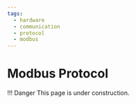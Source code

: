 ```yaml
---
tags:
  - hardware
  - communication
  - protocol
  - modbus
---
```


# Modbus Protocol
!!! Danger
    This page is under construction.
